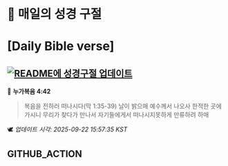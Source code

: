 # 🙏 매일의 성경 구절
# [Daily Bible verse]
## [![README에 성경구절 업데이트](https://github.com/DONGSUKA/first_test/actions/workflows/update-readme-bible.yml/badge.svg)](https://github.com/DONGSUKA/first_test/actions/workflows/update-readme-bible.yml)
<!-- START_BIBLE_VERSE -->
📖 **누가복음 4:42**
> 복음을 전하러 떠나시다(막 1:35-39) 날이 밝으매 예수께서 나오사 한적한 곳에 가시니 무리가 찾다가 만나서 자기들에게서 떠나시지못하게 만류하려 하매

🕊️ _업데이트 시각: 2025-09-22 15:57:35 KST_
  <!-- END_BIBLE_VERSE -->
## GITHUB_ACTION
